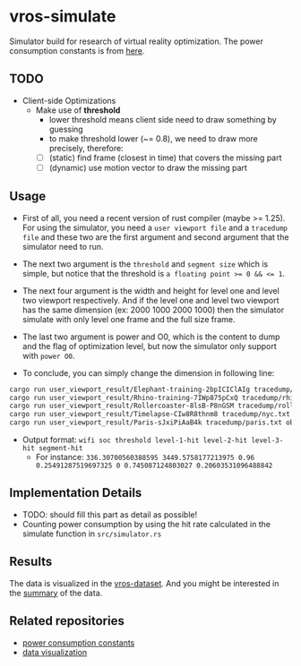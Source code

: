 # vros-simulate
Simulator build for research of virtual reality optimization. The power consumption
constants is from [here](https://github.com/horizon-research/tx2-power-consumption).

## TODO
- Client-side Optimizations
    - Make use of **threshold**
        - lower threshold means client side need to draw something by guessing
        - to make threshold lower (~= 0.8), we need to draw more precisely, therefore:
        - [ ] (static) find frame (closest in time) that covers the missing part
        - [ ] (dynamic) use motion vector to draw the missing part

## Usage
- First of all, you need a recent version of rust compiler (maybe >= 1.25).
For using the simulator, you need a `user viewport file` and a `tracedump file` and these two are the first argument and second
argument that the simulator need to run.

- The next two argument is the `threshold` and `segment size` which is simple, but notice that the threshold is `a floating point >= 0 && <= 1`.

- The next four argument is the width and height for level one and level two viewport respectively. And if the level one and level two viewport
has the same dimension (ex: 2000 1000 2000 1000) then the simulator simulate with only level one frame and the full size frame.

- The last two argument is power and O0, which is the content to dump and the flag of optimization level, but now the simulator only support with `power O0`.

- To conclude, you can simply change the dimension in following line:
```bash
cargo run user_viewport_result/Elephant-training-2bpICIClAIg tracedump/elephant.txt object_as_cluster/elephant.json 0.96 20 1440 1440 1440 1440 power O0 >> elephant_power.txt &
cargo run user_viewport_result/Rhino-training-7IWp875pCxQ tracedump/rhinos.txt object_as_cluster/rhinos.json 0.96 20 1440 1440 1440 1440 power O0 >> rhino_power.txt &
cargo run user_viewport_result/Rollercoaster-8lsB-P8nGSM tracedump/roller.txt object_as_cluster/roller.json 0.96 20 1440 1440 1440 1440 power O0 >> roller_power.txt &
cargo run user_viewport_result/Timelapse-CIw8R8thnm8 tracedump/nyc.txt object_as_cluster/nyc.json 0.96 20 1440 1440 1440 1440 power O0 >> nyc_power.txt &
cargo run user_viewport_result/Paris-sJxiPiAaB4k tracedump/paris.txt object_as_cluster/paris.json 0.96 20 1440 1440 1440 1440 power O0 >> paris_power.txt &
```
- Output format: `wifi soc threshold level-1-hit level-2-hit level-3-hit segment-hit`
    - For instance: `336.30700560388595 3449.5758177213975 0.96 0.25491287519697325 0 0.745087124803027 0.20603531096488842`

## Implementation Details
- TODO: should fill this part as detail as possible!
- Counting power consumption by using the hit rate calculated in the simulate
 function in `src/simulator.rs`

## Results
The data is visualized in the [vros-dataset](https://github.com/horizon-research/vros-dataset).
And you might be interested in the [summary](https://github.com/horizon-research/vros-dataset/blob/master/heatmap.ipynb) of the data.

## Related repositories
- [power consumption constants](https://github.com/horizon-research/tx2-power-consumption)
- [data visualization](https://github.com/horizon-research/vros-dataset)